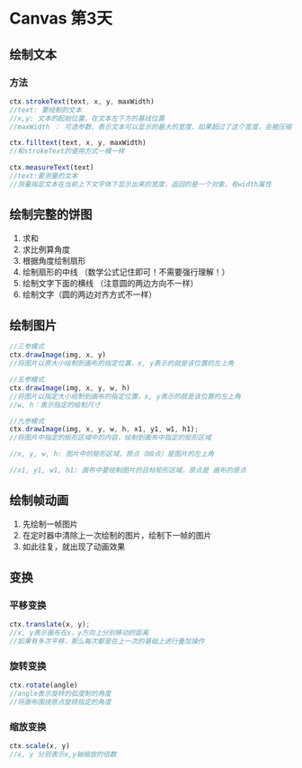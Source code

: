 # Canvas 第3天

## 绘制文本
### 方法
```js
ctx.strokeText(text, x, y, maxWidth)
//text: 要绘制的文本
//x,y: 文本的起始位置，在文本左下方的基线位置
//maxWidth ： 可选参数，表示文本可以显示的最大的宽度，如果超过了这个宽度，会被压缩

ctx.filltext(text, x, y, maxWidth)
//和strokeText的使用方式一模一样

ctx.measureText(text)
//text:要测量的文本
//测量指定文本在当前上下文字体下显示出来的宽度，返回的是一个对象，有width属性

```

## 绘制完整的饼图
1. 求和
2. 求比例算角度
3. 根据角度绘制扇形
4. 绘制扇形的中线 （数学公式记住即可！不需要强行理解！）
5. 绘制文字下面的横线 （注意圆的两边方向不一样）
6. 绘制文字（圆的两边对齐方式不一样）

## 绘制图片
```js
//三参模式
ctx.drawImage(img, x, y)
//将图片以原大小绘制到画布的指定位置，x, y表示的就是该位置的左上角

//五参模式
ctx.drawImage(img, x, y, w, h)
//将图片以指定大小绘制到画布的指定位置，x, y表示的就是该位置的左上角
//w, h：表示指定的绘制尺寸

//九参模式
ctx.drawImage(img, x, y, w, h, x1, y1, w1, h1);
//将图片中指定的矩形区域中的内容，绘制到画布中指定的矩形区域

//x, y, w, h: 图片中的矩形区域，原点（00点）是图片的左上角

//x1, y1, w1, h1: 画布中要绘制图片的目标矩形区域，原点是 画布的原点

```

## 绘制帧动画
1. 先绘制一帧图片
2. 在定时器中清除上一次绘制的图片，绘制下一帧的图片
3. 如此往复，就出现了动画效果

## 变换
### 平移变换
```js
ctx.translate(x, y);
//x, y表示画布在x，y方向上分别移动的距离
//如果有多次平移，那么每次都是在上一次的基础上进行叠加操作
```
### 旋转变换
```js
ctx.rotate(angle)
//angle表示旋转的弧度制的角度
//将画布围绕原点旋转指定的角度
```

### 缩放变换
```js
ctx.scale(x, y)
//x, y 分别表示x,y轴缩放的倍数
```